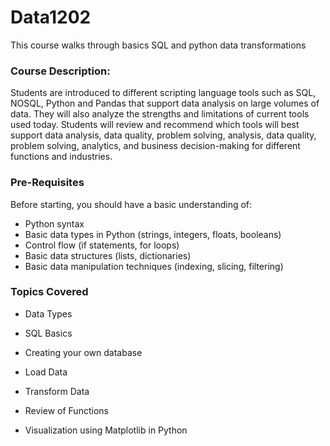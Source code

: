 # Data1202
This course walks through basics SQL and python data transformations

### Course Description:
Students are introduced to different scripting language tools such as SQL, NOSQL, Python and Pandas that support
data analysis on large volumes of data. They will also analyze the strengths and limitations of current tools used
today. Students will review and recommend which tools will best support data analysis, data quality, problem solving,
analysis, data quality, problem solving, analytics, and business decision-making for different functions and industries.

### Pre-Requisites 
Before starting, you should have a basic understanding of:

- Python syntax
- Basic data types in Python (strings, integers, floats, booleans)
- Control flow (if statements, for loops)
- Basic data structures (lists, dictionaries)
- Basic data manipulation techniques (indexing, slicing, filtering)

### Topics Covered

- Data Types

- SQL Basics

- Creating your own database

- Load Data 

- Transform Data

- Review of Functions

- Visualization using Matplotlib in Python


